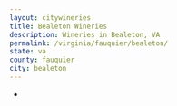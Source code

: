 ```yaml
---
layout: citywineries
title: Bealeton Wineries
description: Wineries in Bealeton, VA
permalink: /virginia/fauquier/bealeton/
state: va
county: fauquier
city: bealeton
---
```

-
